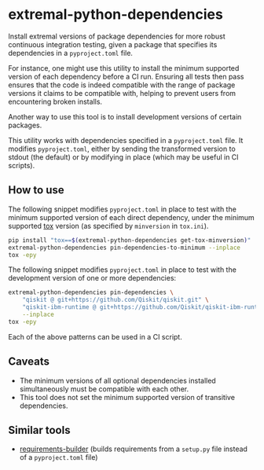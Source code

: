 # extremal-python-dependencies

Install extremal versions of package dependencies for more robust continuous integration testing, given a package that specifies its dependencies in a `pyproject.toml` file.

For instance, one might use this utility to install the minimum supported version of each dependency before a CI run.  Ensuring all tests then pass ensures that the code is indeed compatible with the range of package versions it claims to be compatible with, helping to prevent users from encountering broken installs.

Another way to use this tool is to install development versions of certain packages.

This utility works with dependencies specified in a `pyproject.toml` file.  It modifies `pyproject.toml`, either by sending the transformed version to stdout (the default) or by modifying in place (which may be useful in CI scripts).

## How to use

The following snippet modifies `pyproject.toml` in place to test with the minimum supported version of each direct dependency, under the minimum supported [tox](https://tox.wiki/) version (as specified by `minversion` in `tox.ini`).

```sh
pip install "tox==$(extremal-python-dependencies get-tox-minversion)"
extremal-python-dependencies pin-dependencies-to-minimum --inplace
tox -epy
```

The following snippet modifies `pyproject.toml` in place to test with the development version of one or more dependencies:

```sh
extremal-python-dependencies pin-dependencies \
    "qiskit @ git+https://github.com/Qiskit/qiskit.git" \
    "qiskit-ibm-runtime @ git+https://github.com/Qiskit/qiskit-ibm-runtime.git" \
    --inplace
tox -epy
```

Each of the above patterns can be used in a CI script.

## Caveats

- The minimum versions of all optional dependencies installed simultaneously must be compatible with each other.
- This tool does not set the minimum supported version of transitive dependencies.

## Similar tools

- [requirements-builder](https://requirements-builder.readthedocs.io/) (builds requirements from a `setup.py` file instead of a `pyproject.toml` file)
